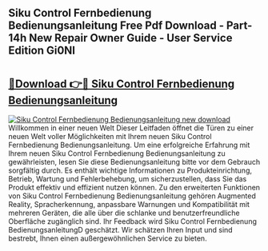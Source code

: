 ## Siku Control Fernbedienung Bedienungsanleitung Free Pdf Download - Part-14h New Repair Owner Guide - User Service Edition Gi0NI

# <h2><a href="http://df3sjv.blite.top/?on=Siku+Control+Fernbedienung+Bedienungsanleitung">🔗Download 👉🔴 Siku Control Fernbedienung Bedienungsanleitung</a></h2>

[![Siku Control Fernbedienung Bedienungsanleitung new download](https://i.imgur.com/lujVjoI.png)](http://df3sjv.blite.top/?on=Siku+Control+Fernbedienung+Bedienungsanleitung)
Willkommen in einer neuen Welt Dieser Leitfaden öffnet die Türen zu einer neuen Welt voller Möglichkeiten mit Ihrem neuen Siku Control Fernbedienung Bedienungsanleitung. Um eine erfolgreiche Erfahrung mit Ihrem neuen Siku Control Fernbedienung Bedienungsanleitung zu gewährleisten, lesen Sie diese Bedienungsanleitung bitte vor dem Gebrauch sorgfältig durch. Es enthält wichtige Informationen zu Produkteinrichtung, Betrieb, Wartung und Fehlerbehebung, um sicherzustellen, dass Sie das Produkt effektiv und effizient nutzen können. Zu den erweiterten Funktionen von Siku Control Fernbedienung Bedienungsanleitung gehören Augmented Reality, Spracherkennung, anpassbare Warnungen und Kompatibilität mit mehreren Geräten, die alle über die schlanke und benutzerfreundliche Oberfläche zugänglich sind. Ihr Feedback wird Siku Control Fernbedienung BedienungsanleitungD geschätzt. Wir schätzen Ihren Input und sind bestrebt, Ihnen einen außergewöhnlichen Service zu bieten.
